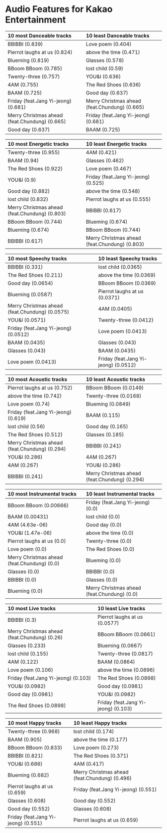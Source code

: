 # Audio Features for Kakao Entertainment
| 10 most Danceable tracks | 10 least Danceable tracks |
|:---|:---|
| BBIBBI (0.839) | Love poem (0.404) |
| Pierrot laughs at us (0.824) | above the time (0.471) |
| Blueming (0.819) | Glasses (0.578) |
| BBoom BBoom (0.785) | lost child (0.59) |
| Twenty-three (0.757) | YOU&I (0.636) |
| 4AM (0.755) | The Red Shoes (0.636) |
| BAAM (0.725) | Good day (0.637) |
| Friday (feat.Jang Yi-jeong) (0.681) | Merry Christmas ahead (feat.Chundung) (0.665) |
| Merry Christmas ahead (feat.Chundung) (0.665) | Friday (feat.Jang Yi-jeong) (0.681) |
| Good day (0.637) | BAAM (0.725) |

| 10 most Energetic tracks | 10 least Energetic tracks |
|:---|:---|
| Twenty-three (0.955) | 4AM (0.421) |
| BAAM (0.94) | Glasses (0.462) |
| The Red Shoes (0.922) | Love poem (0.467) |
| YOU&I (0.9) | Friday (feat.Jang Yi-jeong) (0.525) |
| Good day (0.882) | above the time (0.548) |
| lost child (0.832) | Pierrot laughs at us (0.555) |
| Merry Christmas ahead (feat.Chundung) (0.803) | BBIBBI (0.617) |
| BBoom BBoom (0.744) | Blueming (0.674) |
| Blueming (0.674) | BBoom BBoom (0.744) |
| BBIBBI (0.617) | Merry Christmas ahead (feat.Chundung) (0.803) |

| 10 most Speechy tracks | 10 least Speechy tracks |
|:---|:---|
| BBIBBI (0.331) | lost child (0.0365) |
| The Red Shoes (0.211) | above the time (0.0369) |
| Good day (0.0654) | BBoom BBoom (0.0369) |
| Blueming (0.0587) | Pierrot laughs at us (0.0371) |
| Merry Christmas ahead (feat.Chundung) (0.0575) | 4AM (0.0405) |
| YOU&I (0.0571) | Twenty-three (0.0412) |
| Friday (feat.Jang Yi-jeong) (0.0512) | Love poem (0.0413) |
| BAAM (0.0435) | Glasses (0.043) |
| Glasses (0.043) | BAAM (0.0435) |
| Love poem (0.0413) | Friday (feat.Jang Yi-jeong) (0.0512) |

| 10 most Acoustic tracks | 10 least Acoustic tracks |
|:---|:---|
| Pierrot laughs at us (0.752) | BBoom BBoom (0.0149) |
| above the time (0.742) | Twenty-three (0.0168) |
| Love poem (0.74) | Blueming (0.0849) |
| Friday (feat.Jang Yi-jeong) (0.619) | BAAM (0.115) |
| lost child (0.56) | Good day (0.165) |
| The Red Shoes (0.512) | Glasses (0.185) |
| Merry Christmas ahead (feat.Chundung) (0.294) | BBIBBI (0.241) |
| YOU&I (0.286) | 4AM (0.267) |
| 4AM (0.267) | YOU&I (0.286) |
| BBIBBI (0.241) | Merry Christmas ahead (feat.Chundung) (0.294) |

| 10 most Instrumental tracks | 10 least Instrumental tracks |
|:---|:---|
| BBoom BBoom (0.00666) | Friday (feat.Jang Yi-jeong) (0.0) |
| BAAM (0.00431) | lost child (0.0) |
| 4AM (4.63e-06) | Good day (0.0) |
| YOU&I (1.47e-06) | above the time (0.0) |
| Pierrot laughs at us (0.0) | Twenty-three (0.0) |
| Love poem (0.0) | The Red Shoes (0.0) |
| Merry Christmas ahead (feat.Chundung) (0.0) | Blueming (0.0) |
| Glasses (0.0) | BBIBBI (0.0) |
| BBIBBI (0.0) | Glasses (0.0) |
| Blueming (0.0) | Merry Christmas ahead (feat.Chundung) (0.0) |

| 10 most Live tracks | 10 least Live tracks |
|:---|:---|
| BBIBBI (0.3) | Pierrot laughs at us (0.0577) |
| Merry Christmas ahead (feat.Chundung) (0.26) | BBoom BBoom (0.0661) |
| Glasses (0.233) | Blueming (0.0667) |
| lost child (0.155) | Twenty-three (0.0817) |
| 4AM (0.122) | BAAM (0.0864) |
| Love poem (0.106) | above the time (0.0896) |
| Friday (feat.Jang Yi-jeong) (0.103) | The Red Shoes (0.0898) |
| YOU&I (0.0982) | Good day (0.0981) |
| Good day (0.0981) | YOU&I (0.0982) |
| The Red Shoes (0.0898) | Friday (feat.Jang Yi-jeong) (0.103) |

| 10 most Happy tracks | 10 least Happy tracks |
|:---|:---|
| Twenty-three (0.968) | lost child (0.174) |
| BAAM (0.905) | above the time (0.177) |
| BBoom BBoom (0.833) | Love poem (0.273) |
| BBIBBI (0.821) | The Red Shoes (0.371) |
| YOU&I (0.686) | 4AM (0.417) |
| Blueming (0.682) | Merry Christmas ahead (feat.Chundung) (0.496) |
| Pierrot laughs at us (0.659) | Friday (feat.Jang Yi-jeong) (0.551) |
| Glasses (0.608) | Good day (0.552) |
| Good day (0.552) | Glasses (0.608) |
| Friday (feat.Jang Yi-jeong) (0.551) | Pierrot laughs at us (0.659) |
